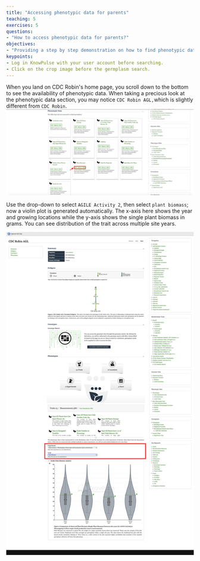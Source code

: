 ```yaml
---
title: "Accessing phenotypic data for parents"
teaching: 5
exercises: 5
questions:
- "How to access phenotypic data for parents?"
objectives:
- "Providing a step by step demonstration on how to find phenotypic data for a given breeding cross."
keypoints:
- Log in KnowPulse with your user account before searching.
- Click on the crop image before the germplasm search.
---
```

When you land on CDC Robin's home page, you scroll down to the bottom to see the availability of phenotypic data. When taking a precious look at the phenotypic data section, you may notice `CDC Robin AGL,`which is slightly different from `CDC Robin`.
![Screenshot of main code listing](../fig/Searching-for-a-germplasm-5.png)

Use the drop-down to select `AGILE Activity 2`, then select `plant biomass`; now a violin plot is generated automatically. The x-axis here shows the year and growing locations while the y-axis shows the single plant biomass in grams. You can see distribution of the trait across multiple site years.

![Screenshot of main code listing](../fig/Searching-for-a-germplasm-6.png)
